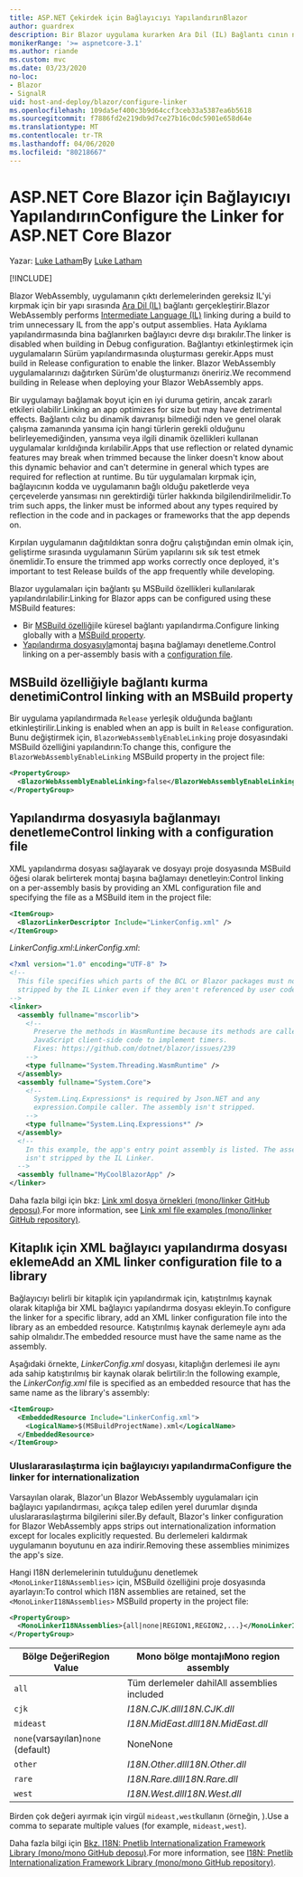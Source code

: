 ```yaml
---
title: ASP.NET Çekirdek için Bağlayıcıyı YapılandırınBlazor
author: guardrex
description: Bir Blazor uygulama kurarken Ara Dil (IL) Bağlantı cının nasıl kontrol ediliş olduğunu öğrenin.
monikerRange: '>= aspnetcore-3.1'
ms.author: riande
ms.custom: mvc
ms.date: 03/23/2020
no-loc:
- Blazor
- SignalR
uid: host-and-deploy/blazor/configure-linker
ms.openlocfilehash: 109da5ef400c3b9d64ccf3ceb33a5387ea6b5618
ms.sourcegitcommit: f7886fd2e219db9d7ce27b16c0dc5901e658d64e
ms.translationtype: MT
ms.contentlocale: tr-TR
ms.lasthandoff: 04/06/2020
ms.locfileid: "80218667"
---
```

# <a name="configure-the-linker-for-aspnet-core-blazor"></a><span data-ttu-id="00f5c-103">ASP.NET Core Blazor için Bağlayıcıyı Yapılandırın</span><span class="sxs-lookup"><span data-stu-id="00f5c-103">Configure the Linker for ASP.NET Core Blazor</span></span>

<span data-ttu-id="00f5c-104">Yazar: [Luke Latham](https://github.com/guardrex)</span><span class="sxs-lookup"><span data-stu-id="00f5c-104">By [Luke Latham](https://github.com/guardrex)</span></span>

[!INCLUDE[](~/includes/blazorwasm-preview-notice.md)]

<span data-ttu-id="00f5c-105">Blazor WebAssembly, uygulamanın çıktı derlemelerinden gereksiz IL'yi kırpmak için bir yapı sırasında [Ara Dil (IL)](/dotnet/standard/managed-code#intermediate-language--execution) bağlantı gerçekleştirir.</span><span class="sxs-lookup"><span data-stu-id="00f5c-105">Blazor WebAssembly performs [Intermediate Language (IL)](/dotnet/standard/managed-code#intermediate-language--execution) linking during a build to trim unnecessary IL from the app's output assemblies.</span></span> <span data-ttu-id="00f5c-106">Hata Ayıklama yapılandırmasında bina bağlanırken bağlayıcı devre dışı bırakılır.</span><span class="sxs-lookup"><span data-stu-id="00f5c-106">The linker is disabled when building in Debug configuration.</span></span> <span data-ttu-id="00f5c-107">Bağlantıyı etkinleştirmek için uygulamaların Sürüm yapılandırmasında oluşturması gerekir.</span><span class="sxs-lookup"><span data-stu-id="00f5c-107">Apps must build in Release configuration to enable the linker.</span></span> <span data-ttu-id="00f5c-108">Blazor WebAssembly uygulamalarınızı dağıtırken Sürüm'de oluşturmanızı öneririz.</span><span class="sxs-lookup"><span data-stu-id="00f5c-108">We recommend building in Release when deploying your Blazor WebAssembly apps.</span></span> 

<span data-ttu-id="00f5c-109">Bir uygulamayı bağlamak boyut için en iyi duruma getirin, ancak zararlı etkileri olabilir.</span><span class="sxs-lookup"><span data-stu-id="00f5c-109">Linking an app optimizes for size but may have detrimental effects.</span></span> <span data-ttu-id="00f5c-110">Bağlantı cılız bu dinamik davranışı bilmediği nden ve genel olarak çalışma zamanında yansıma için hangi türlerin gerekli olduğunu belirleyemediğinden, yansıma veya ilgili dinamik özellikleri kullanan uygulamalar kırıldığında kırılabilir.</span><span class="sxs-lookup"><span data-stu-id="00f5c-110">Apps that use reflection or related dynamic features may break when trimmed because the linker doesn't know about this dynamic behavior and can't determine in general which types are required for reflection at runtime.</span></span> <span data-ttu-id="00f5c-111">Bu tür uygulamaları kırpmak için, bağlayıcının kodda ve uygulamanın bağlı olduğu paketlerde veya çerçevelerde yansıması nın gerektirdiği türler hakkında bilgilendirilmelidir.</span><span class="sxs-lookup"><span data-stu-id="00f5c-111">To trim such apps, the linker must be informed about any types required by reflection in the code and in packages or frameworks that the app depends on.</span></span> 

<span data-ttu-id="00f5c-112">Kırpılan uygulamanın dağıtıldıktan sonra doğru çalıştığından emin olmak için, geliştirme sırasında uygulamanın Sürüm yapılarını sık sık test etmek önemlidir.</span><span class="sxs-lookup"><span data-stu-id="00f5c-112">To ensure the trimmed app works correctly once deployed, it's important to test Release builds of the app frequently while developing.</span></span>

<span data-ttu-id="00f5c-113">Blazor uygulamaları için bağlantı şu MSBuild özellikleri kullanılarak yapılandırılabilir:</span><span class="sxs-lookup"><span data-stu-id="00f5c-113">Linking for Blazor apps can be configured using these MSBuild features:</span></span>

* <span data-ttu-id="00f5c-114">Bir [MSBuild özelliği](#control-linking-with-an-msbuild-property)ile küresel bağlantı yapılandırma.</span><span class="sxs-lookup"><span data-stu-id="00f5c-114">Configure linking globally with a [MSBuild property](#control-linking-with-an-msbuild-property).</span></span>
* <span data-ttu-id="00f5c-115">[Yapılandırma dosyasıyla](#control-linking-with-a-configuration-file)montaj başına bağlamayı denetleme.</span><span class="sxs-lookup"><span data-stu-id="00f5c-115">Control linking on a per-assembly basis with a [configuration file](#control-linking-with-a-configuration-file).</span></span>

## <a name="control-linking-with-an-msbuild-property"></a><span data-ttu-id="00f5c-116">MSBuild özelliğiyle bağlantı kurma denetimi</span><span class="sxs-lookup"><span data-stu-id="00f5c-116">Control linking with an MSBuild property</span></span>

<span data-ttu-id="00f5c-117">Bir uygulama yapılandırmada `Release` yerleşik olduğunda bağlantı etkinleştirilir.</span><span class="sxs-lookup"><span data-stu-id="00f5c-117">Linking is enabled when an app is built in `Release` configuration.</span></span> <span data-ttu-id="00f5c-118">Bunu değiştirmek için, `BlazorWebAssemblyEnableLinking` proje dosyasındaki MSBuild özelliğini yapılandırın:</span><span class="sxs-lookup"><span data-stu-id="00f5c-118">To change this, configure the `BlazorWebAssemblyEnableLinking` MSBuild property in the project file:</span></span>

```xml
<PropertyGroup>
  <BlazorWebAssemblyEnableLinking>false</BlazorWebAssemblyEnableLinking>
</PropertyGroup>
```

## <a name="control-linking-with-a-configuration-file"></a><span data-ttu-id="00f5c-119">Yapılandırma dosyasıyla bağlanmayı denetleme</span><span class="sxs-lookup"><span data-stu-id="00f5c-119">Control linking with a configuration file</span></span>

<span data-ttu-id="00f5c-120">XML yapılandırma dosyası sağlayarak ve dosyayı proje dosyasında MSBuild öğesi olarak belirterek montaj başına bağlamayı denetleyin:</span><span class="sxs-lookup"><span data-stu-id="00f5c-120">Control linking on a per-assembly basis by providing an XML configuration file and specifying the file as a MSBuild item in the project file:</span></span>

```xml
<ItemGroup>
  <BlazorLinkerDescriptor Include="LinkerConfig.xml" />
</ItemGroup>
```

<span data-ttu-id="00f5c-121">*LinkerConfig.xml*:</span><span class="sxs-lookup"><span data-stu-id="00f5c-121">*LinkerConfig.xml*:</span></span>

```xml
<?xml version="1.0" encoding="UTF-8" ?>
<!--
  This file specifies which parts of the BCL or Blazor packages must not be
  stripped by the IL Linker even if they aren't referenced by user code.
-->
<linker>
  <assembly fullname="mscorlib">
    <!--
      Preserve the methods in WasmRuntime because its methods are called by 
      JavaScript client-side code to implement timers.
      Fixes: https://github.com/dotnet/blazor/issues/239
    -->
    <type fullname="System.Threading.WasmRuntime" />
  </assembly>
  <assembly fullname="System.Core">
    <!--
      System.Linq.Expressions* is required by Json.NET and any 
      expression.Compile caller. The assembly isn't stripped.
    -->
    <type fullname="System.Linq.Expressions*" />
  </assembly>
  <!--
    In this example, the app's entry point assembly is listed. The assembly
    isn't stripped by the IL Linker.
  -->
  <assembly fullname="MyCoolBlazorApp" />
</linker>
```

<span data-ttu-id="00f5c-122">Daha fazla bilgi için bkz: [Link xml dosya örnekleri (mono/linker GitHub deposu)](https://github.com/mono/linker#link-xml-file-examples).</span><span class="sxs-lookup"><span data-stu-id="00f5c-122">For more information, see [Link xml file examples (mono/linker GitHub repository)](https://github.com/mono/linker#link-xml-file-examples).</span></span>

## <a name="add-an-xml-linker-configuration-file-to-a-library"></a><span data-ttu-id="00f5c-123">Kitaplık için XML bağlayıcı yapılandırma dosyası ekleme</span><span class="sxs-lookup"><span data-stu-id="00f5c-123">Add an XML linker configuration file to a library</span></span>

<span data-ttu-id="00f5c-124">Bağlayıcıyı belirli bir kitaplık için yapılandırmak için, katıştırılmış kaynak olarak kitaplığa bir XML bağlayıcı yapılandırma dosyası ekleyin.</span><span class="sxs-lookup"><span data-stu-id="00f5c-124">To configure the linker for a specific library, add an XML linker configuration file into the library as an embedded resource.</span></span> <span data-ttu-id="00f5c-125">Katıştırılmış kaynak derlemeyle aynı ada sahip olmalıdır.</span><span class="sxs-lookup"><span data-stu-id="00f5c-125">The embedded resource must have the same name as the assembly.</span></span>

<span data-ttu-id="00f5c-126">Aşağıdaki örnekte, *LinkerConfig.xml* dosyası, kitaplığın derlemesi ile aynı ada sahip katıştırılmış bir kaynak olarak belirtilir:</span><span class="sxs-lookup"><span data-stu-id="00f5c-126">In the following example, the *LinkerConfig.xml* file is specified as an embedded resource that has the same name as the library's assembly:</span></span>

```xml
<ItemGroup>
  <EmbeddedResource Include="LinkerConfig.xml">
    <LogicalName>$(MSBuildProjectName).xml</LogicalName>
  </EmbeddedResource>
</ItemGroup>
```

### <a name="configure-the-linker-for-internationalization"></a><span data-ttu-id="00f5c-127">Uluslararasılaştırma için bağlayıcıyı yapılandırma</span><span class="sxs-lookup"><span data-stu-id="00f5c-127">Configure the linker for internationalization</span></span>

<span data-ttu-id="00f5c-128">Varsayılan olarak, Blazor'un Blazor WebAssembly uygulamaları için bağlayıcı yapılandırması, açıkça talep edilen yerel durumlar dışında uluslararasılaştırma bilgilerini siler.</span><span class="sxs-lookup"><span data-stu-id="00f5c-128">By default, Blazor's linker configuration for Blazor WebAssembly apps strips out internationalization information except for locales explicitly requested.</span></span> <span data-ttu-id="00f5c-129">Bu derlemeleri kaldırmak uygulamanın boyutunu en aza indirir.</span><span class="sxs-lookup"><span data-stu-id="00f5c-129">Removing these assemblies minimizes the app's size.</span></span>

<span data-ttu-id="00f5c-130">Hangi I18N derlemelerinin tutulduğunu denetlemek `<MonoLinkerI18NAssemblies>` için, MSBuild özelliğini proje dosyasında ayarlayın:</span><span class="sxs-lookup"><span data-stu-id="00f5c-130">To control which I18N assemblies are retained, set the `<MonoLinkerI18NAssemblies>` MSBuild property in the project file:</span></span>

```xml
<PropertyGroup>
  <MonoLinkerI18NAssemblies>{all|none|REGION1,REGION2,...}</MonoLinkerI18NAssemblies>
</PropertyGroup>
```

| <span data-ttu-id="00f5c-131">Bölge Değeri</span><span class="sxs-lookup"><span data-stu-id="00f5c-131">Region Value</span></span>     | <span data-ttu-id="00f5c-132">Mono bölge montajı</span><span class="sxs-lookup"><span data-stu-id="00f5c-132">Mono region assembly</span></span>    |
| ---------------- | ----------------------- |
| `all`            | <span data-ttu-id="00f5c-133">Tüm derlemeler dahil</span><span class="sxs-lookup"><span data-stu-id="00f5c-133">All assemblies included</span></span> |
| `cjk`            | <span data-ttu-id="00f5c-134">*I18N.CJK.dll*</span><span class="sxs-lookup"><span data-stu-id="00f5c-134">*I18N.CJK.dll*</span></span>          |
| `mideast`        | <span data-ttu-id="00f5c-135">*I18N.MidEast.dll*</span><span class="sxs-lookup"><span data-stu-id="00f5c-135">*I18N.MidEast.dll*</span></span>      |
| <span data-ttu-id="00f5c-136">`none`(varsayılan)</span><span class="sxs-lookup"><span data-stu-id="00f5c-136">`none` (default)</span></span> | <span data-ttu-id="00f5c-137">None</span><span class="sxs-lookup"><span data-stu-id="00f5c-137">None</span></span>                    |
| `other`          | <span data-ttu-id="00f5c-138">*I18N.Other.dll*</span><span class="sxs-lookup"><span data-stu-id="00f5c-138">*I18N.Other.dll*</span></span>        |
| `rare`           | <span data-ttu-id="00f5c-139">*I18N.Rare.dll*</span><span class="sxs-lookup"><span data-stu-id="00f5c-139">*I18N.Rare.dll*</span></span>         |
| `west`           | <span data-ttu-id="00f5c-140">*I18N.West.dll*</span><span class="sxs-lookup"><span data-stu-id="00f5c-140">*I18N.West.dll*</span></span>         |

<span data-ttu-id="00f5c-141">Birden çok değeri ayırmak için virgül `mideast,west`kullanın (örneğin, ).</span><span class="sxs-lookup"><span data-stu-id="00f5c-141">Use a comma to separate multiple values (for example, `mideast,west`).</span></span>

<span data-ttu-id="00f5c-142">Daha fazla bilgi için [Bkz. I18N: Pnetlib Internationalization Framework Library (mono/mono GitHub deposu)](https://github.com/mono/mono/tree/master/mcs/class/I18N).</span><span class="sxs-lookup"><span data-stu-id="00f5c-142">For more information, see [I18N: Pnetlib Internationalization Framework Library (mono/mono GitHub repository)](https://github.com/mono/mono/tree/master/mcs/class/I18N).</span></span>

